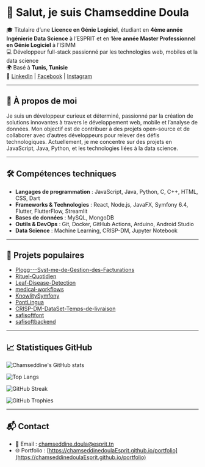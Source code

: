# 👋 Salut, je suis Chamseddine Doula
🎓 Titulaire d’une **Licence en Génie Logiciel**, étudiant en **4ème année Ingénierie Data Science** à l’ESPRIT et en **1ère année Master Professionnel en Génie Logiciel** à l’ISIMM  
💻 Développeur full-stack passionné par les technologies web, mobiles et la data science  
🌍 Basé à **Tunis, Tunisie**  
🔗 [LinkedIn](https://www.linkedin.com/in/chamseddine-doula-56485327a) | [Facebook](https://www.facebook.com/chams.dl.50) | [Instagram](https://www.instagram.com/chams.dl.50)

---

## 🚀 À propos de moi

Je suis un développeur curieux et déterminé, passionné par la création de solutions innovantes à travers le développement web, mobile et l’analyse de données. Mon objectif est de contribuer à des projets open-source et de collaborer avec d’autres développeurs pour relever des défis technologiques. Actuellement, je me concentre sur des projets en JavaScript, Java, Python, et les technologies liées à la data science.

---

## 🛠️ Compétences techniques

- **Langages de programmation** : JavaScript, Java, Python, C, C++, HTML, CSS, Dart  
- **Frameworks & Technologies** : React, Node.js, JavaFX, Symfony 6.4, Flutter, FlutterFlow, Streamlit  
- **Bases de données** : MySQL, MongoDB  
- **Outils & DevOps** : Git, Docker, GitHub Actions, Arduino, Android Studio  
- **Data Science** : Machine Learning, CRISP-DM, Jupyter Notebook  

---

## 📂 Projets populaires

- [Plogg---Syst-me-de-Gestion-des-Facturations](https://github.com/chamseddinedoulaEsprit/Plogg---Syst-me-de-Gestion-des-Facturations)  
- [Rituel-Quotidien](https://github.com/chamseddinedoulaEsprit/Rituel-Quotidien)  
- [Leaf-Disease-Detection](https://github.com/chamseddinedoulaEsprit/Leaf-Disease-Detection)  
- [medical-workflows](https://github.com/chamseddinedoulaEsprit/medical-workflows)  
- [KnowlitySymfony](https://github.com/chamseddinedoulaEsprit/KnowlitySymfony)  
- [PontLingua](https://github.com/chamseddinedoulaEsprit/PontLingua)  
- [CRISP-DM-DataSet-Temps-de-livraison](https://github.com/chamseddinedoulaEsprit/CRISP-DM-DataSet-Temps-de-livraison)  
- [safisoftfont](https://github.com/chamseddinedoulaEsprit/safisoftfont)  
- [safisoftbackend](https://github.com/chamseddinedoulaEsprit/safisoftbackend)  

---

## 📈 Statistiques GitHub

![Chamseddine's GitHub stats](https://github-readme-stats.vercel.app/api?username=chamseddinedoulaEsprit&show_icons=true&theme=radical)

![Top Langs](https://github-readme-stats.vercel.app/api/top-langs/?username=chamseddinedoulaEsprit&layout=compact&theme=radical)

![GitHub Streak](https://streak-stats.demolab.com?user=chamseddinedoulaEsprit&theme=radical&hide_border=false)

![GitHub Trophies](https://github-profile-trophy.vercel.app/?username=chamseddinedoulaEsprit&theme=radical&no-frame=false&no-bg=true&margin-w=4)

---

## 📬 Contact

- 📧 Email : [chamseddine.doula@esprit.tn](mailto:chamseddine.doula@esprit.tn)  
- 🌐 Portfolio : [https://chamseddinedoulaEsprit.github.io/portfolio](https://chamseddinedoulaEsprit.github.io/portfolio)
